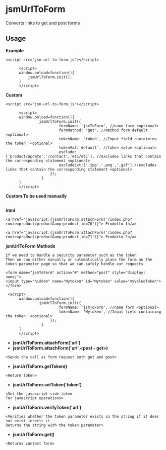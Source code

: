 # jsmUrlToForm
Converts links to get and post forms

## Usage
__Example__

```
<script src="jsm-url-to-form.js"></script>

      <script>
      window.onload=function(){
          jsmUrlToForm.init();
      }
      </script>

```
__Custom__

```
<script src="jsm-url-to-form.js"></script>

      <script>
      window.onload=function(){
               jsmUrlToForm.init({
                        formName: 'jsmToForm', //name form <optional> 
                        formMethod: 'get', //method form default <optional> 
                        tokenName: 'token', //Input field containing the token  <optional> 
                        tokenVal:'default', //token value <optional> 
                        esclude:['product/update','/contact','etc/etc'], //excludes links that contain the corresponding statement <optional> 
                        escludeExt:['.jpg','.png','.gif'] //excludes links that contain the corresponding statement <optional> 
                    });
                }
      }
      </script>

```

__Custom To be used manually__
##
__html__
```
<a href="javascript:{jsmUrlToForm.attachForm('/index.php?route=product/product&amp;product_id=70')}"> Prodotto 1</a>

<a href="javascript:{jsmUrlToForm.attachForm('/index.php?route=product/product&amp;product_id=71')}"> Prodotto 2</a>

```
__jsmUrlToForm Methods__

```
If we need to handle a security parameter such as the token
Then we can either manually or automatically place the form on the token parameter page so that we can safely handle our requests

<form name="jsmToForm" action="#" method="post" style="display: none;">
<input type="hidden" name="Mytoken" id="Mytoken" value="myValueToken">
</form>

 <script>
      window.onload=function(){
               jsmUrlToForm.init({
                        formName: 'jsmToForm', //name form <optional> 
                        tokenName: 'Mytoken', //Input field containing the token  <optional> 
                    });
                }
      }
      </script>
```
* __jsmUrlToForm.attachForm('url')__
* __jsmUrlToForm.attachForm('url',<post - get>)__

```
<Sends the call as form request both get and post>
```
* __jsmUrlToForm.getToken()__

```
<Return token>
```
* __jsmUrlToForm.setToken('token')__
```
<Set the javascript side token
For javascript operations>
```
* __jsmUrlToForm.verifyToken('url')__ 
```
<Verifies whether the token parameter exists in the string if it does not exist inserts it
Returns the string with the token parameter>
```
* __jsmUrlToForm.get()__
```
<Returns context form>
```
